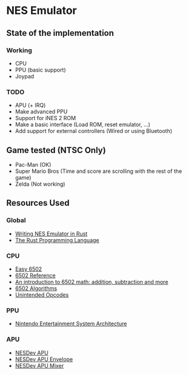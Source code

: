 # NES Emulator

## State of the implementation

### Working

- CPU
- PPU (basic support)
- Joypad

### TODO

- APU (+ IRQ)
- Make advanced PPU 
- Support for iNES 2 ROM
- Make a basic interface (Load ROM, reset emulator, ...)
- Add support for external controllers (Wired or using Bluetooth)

## Game tested (NTSC Only)

- Pac-Man (OK)
- Super Mario Bros (Time and score are scrolling with the rest of the game) 
- Zelda (Not working)

## Resources Used

### Global
- [Writing NES Emulator in Rust](https://bugzmanov.github.io/nes_ebook/chapter_1.html) 
- [The Rust Programming Language](https://doc.rust-lang.org/book/)

### CPU 
- [Easy 6502](https://skilldrick.github.io/easy6502/)
- [6502 Reference](https://www.nesdev.org/obelisk-6502-guide/reference.html)
- [An introduction to 6502 math: addition, subtraction and more](https://retro64.altervista.org/blog/an-introduction-to-6502-math-addiction-subtraction-and-more/)
- [6502 Algorithms](https://cx16.dk/6502/algorithms.html)
- [Unintended Opcodes](https://hitmen.c02.at/files/docs/c64/NoMoreSecrets-NMOS6510UnintendedOpcodes-20162412.pdf)

### PPU
- [Nintendo Entertainment System Architecture](https://fms.komkon.org/EMUL8/NES.html#LABH)

### APU
- [NESDev APU](https://www.nesdev.org/wiki/APU)
- [NESDev APU Envelope](https://www.nesdev.org/wiki/APU_Envelope) 
- [NESDev APU Mixer](https://www.nesdev.org/wiki/APU_Mixer)